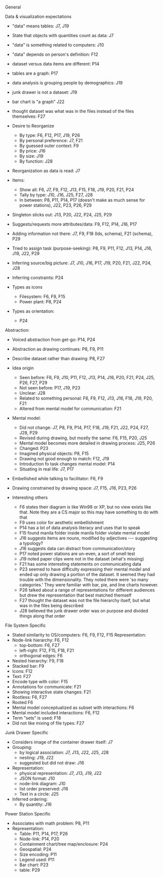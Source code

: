 
General

Data & visualization expectations
  - "data" means tables: J7, J19
  - State that objects with quantities count as data: J7
  - "data" is something related to computers: J10
  - "data" depends on person's definition: F12
  - dataset versus data items are different: P14
  - tables are a graph: P17
  - data analysis is grouping people by demographics: J19
  - junk drawer is not a dataset: J19
  - bar chart is "a graph" J22
  - thought dataset was what was in the files instead of the files themselves:
    F27

- Desire to Reorganize
  - By type: F6, F12, P17, J19, P26
  - By personal preference: J7, F21
  - By guessed outer context: F9
  - By price: J16
  - By size: J19
  - By function: J28
- Reorganization as data is read: J7 

- Items:
  - Show all: F6, J7, F9, F12, J13, F15, F18, J19, P20, F21, P24
  - Tally by type: J10, J16, J25, F27, J28
  - In between: P8, P11, P14, P17 (doesn't make as much sense for power stations), J22, P23, P26, P29

- Singleton sticks out: J13, P20, J22, P24, J25, P29

- Suggests/requests more attributes/data: F9, F12, P14, J16, P17

- Adding information not there: J7, F9, F18 (Ids, schema), F21 (schema), P29

- Tried to assign task (purpose-seeking): P8, F9, P11, F12, J13, P14, J16,
  J19, J22, P29

- Inferring source/big picture: J7, J10, J16, P17, J19, P20, F21, J22, P24,
  J28
- Inferring constraints: P24

- Types as icons
  - Filesystem: F6, F9, F15
  - Power plant: P8, P24
- Types as orientation:
  - P24

Abstraction:
  - Voiced abstraction from get-go: P14, P24
  - Abstraction as drawing continues: P8, F9, P11

- Describe dataset rather than drawing: P8, F27


- Idea origin
  - Seen before: F6, F9, J10, P11, F12, J13, P14, J16, P20, F21, P24, J25,
    P26, F27, P29
  - Not seen before: P17, J19, P23
  - Unclear: J28
  - Related to something personal: F6, F9, F12, J13, J16, F18, J19, P20, F21
  - Altered from mental model for communication: F21

- Mental model:
  - Did not change: J7, P8, F9, P14, P17, F18, J19, F21, J22, P24, F27, J28,
    P29
  - Revised during drawing, but mostly the same: F6, F15, P20, J25
  - Mental model becomes more detailed in drawing process: J25, P26
  - Changed: P23
  - Imagined physical objects: P8, F15
  - Drawing not good enough to match: F12, J19
  - Introduction fo task changes mental model: P14
  - Situating in real life: J7, P17

- Embellished while talking to facilitator: F6, F9

- Drawing constrained by drawing space: J7, F15, J16, P23, P26


- Interesting others
  - F6 states their diagram is like Win98 or XP, but no view exists like that.
    Note they are a CS major so this may have something to do with that
  - F9 uses color for aesthetic embellishment
  - P14 has a lot of data analysis literacy and uses that to speak
  - F15 found manila folder inside manila folder violate mental model
  - J16 suggests items are nouns, modified by adjectives --- suggesting a
    typology?
  - J16 suggests data can distract from communication/story
  - P17 noted power stations are un-even, a sort of smell test
  - J19 noted paper clips were not in the dataset (what's missing)
  - F21 has some interesting statements on communicating data
  - P23 seemed to have difficulty expressing their mental model and ended up
    only drawing a portion of the dataset. It seemed they had trouble with the
dimensionality. They noted there were 'so many categories.' They were familiar with bar, pie, and line charts however.
  - P26 talked about a range of representations for different audiences but
    drew the representation that best matched themself
  - F27 thought the dataset was not the file hierarchy itself, but what was in
    the files being described
  - J28 believed the junk drawer order was on purpose and divided things along
    that order


File System Specific

- Stated similarity to OS/computers: F6, F9, F12, F15
Representation:
 - Node-link hierarchy: F6, F12
    - top-bottom: F6, F27
    - left-right: F12, F15, F18, F21
    - orthogonal edges: F6
 - Nested hierarchy: F9, F18
 - Stacked bar: F9
 - Icons: F12
 - Text: F27
 - Encode type with color: F15
- Annotations for communicate: F21
- Showing interactive state changes: F21
- Rootless: F6, F27
- Rooted F6
- Mental model conceptualized as subset with interactions: F6
- Mental model included interactions: F6, F12
- Term "sets" is used: F18
- Did not like mixing of file types: F27

Junk Drawer Specific

- Considers image of the container drawer itself: J7
- Grouping:
  - by logical association: J7, J13, J22, J25, J28
  - nesting: J19, J22
  - suggested but did not draw: J16
- Representation:
  - physical representation: J7, J13, J19, J22
  - JSON format: J10
  - node-link diagram: J10
  - list order preserved: J16
  - Text in a circle: J25
- Inferred ordering:
  - By quantity: J16

Power Station Specific

- Associates with math problem: P8, P11
- Representation:
  - Table: P11, P14, P17, P26
  - Node-link: P14, P20
  - Containment chart/tree map/enclosure: P24
  - Geospatial: P24
  - Size encoding: P11
  - Legend used: P11
  - Bar chart: P23
  - table: P29
